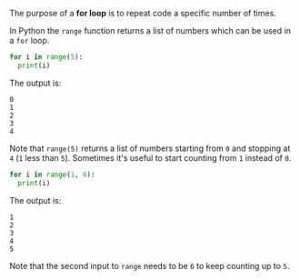 The purpose of a **for loop** is to repeat code a specific number of times. 

In Python the `range` function returns a list of numbers which can be used in a `for` loop. 

```python
for i in range(5):
  print(i)
```

The output is:
```
0
1
2
3
4
```

Note that `range(5)` returns a list of numbers starting from `0` and stopping at `4` (`1` less than `5`). Sometimes it's useful to start counting from `1` instead of `0`. 

```python
for i in range(1, 6):
  print(i)
```

The output is:
```
1
2
3
4
5
```

Note that the second input to `range` needs to be `6` to keep counting up to `5`. 
